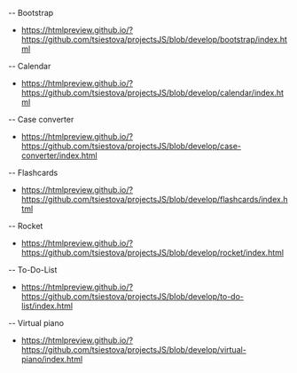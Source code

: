 
-- Bootstrap
- https://htmlpreview.github.io/?https://github.com/tsiestova/projectsJS/blob/develop/bootstrap/index.html

-- Calendar
- https://htmlpreview.github.io/?https://github.com/tsiestova/projectsJS/blob/develop/calendar/index.html

-- Case converter
- https://htmlpreview.github.io/?https://github.com/tsiestova/projectsJS/blob/develop/case-converter/index.html

-- Flashcards
- https://htmlpreview.github.io/?https://github.com/tsiestova/projectsJS/blob/develop/flashcards/index.html

-- Rocket
- https://htmlpreview.github.io/?https://github.com/tsiestova/projectsJS/blob/develop/rocket/index.html

-- To-Do-List
- https://htmlpreview.github.io/?https://github.com/tsiestova/projectsJS/blob/develop/to-do-list/index.html

-- Virtual piano
- https://htmlpreview.github.io/?https://github.com/tsiestova/projectsJS/blob/develop/virtual-piano/index.html
